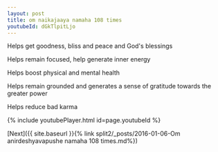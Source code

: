 ```yaml
---
layout: post
title: om naikajaaya namaha 108 times
youtubeId: dGkTlpitLjo
---
```

 
 
Helps get goodness, bliss and peace and God's blessings
 
Helps remain focused, help generate inner energy 
 
Helps boost physical and mental health 
 
Helps remain grounded and generates a sense of gratitude towards the greater power 
 
Helps reduce bad karma
 
 
 
 


{% include youtubePlayer.html id=page.youtubeId %}
 
[Next]({{ site.baseurl }}{% link  split2/_posts/2016-01-06-Om anirdeshyavapushe namaha 108 times.md%})
 
